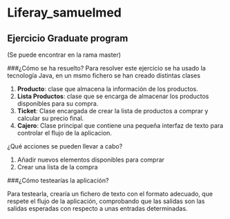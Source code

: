 # Liferay_samuelmed

## Ejercicio Graduate program 
(Se puede encontrar en la rama master)

###¿Cómo se ha resuelto?
Para resolver este ejercicio se ha usado la tecnología Java, en un msmo fichero se han creado distintas clases

1. **Producto**: clase que almacena la información de los productos.
2. **Lista Productos**: clase que se encarga de almacenar los productos disponibles para su compra.
3. **Ticket**: Clase encargada de crear la lista de productos a comprar y calcular su precio final.
4. **Cajero**: Clase principal que contiene una pequeña interfaz de texto para controlar el flujo de la aplicacion.

¿Qué acciones se pueden llevar a cabo?
1. Añadir nuevos elementos disponibles para comprar
2. Crear una lista de la compra

###¿Cómo testearías la aplicación?

Para testearla, crearía un fichero de texto con el formato adecuado, que respete 
el flujo de la aplicación, comprobando que las salidas son las salidas esperadas con respecto a unas entradas determinadas.

